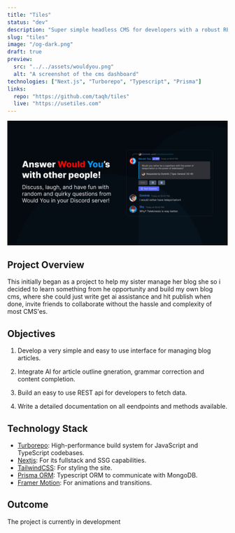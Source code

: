 ```yaml
---
title: "Tiles"
status: "dev"
description: "Super simple headless CMS for developers with a robust REST api and typescript SDK for fetching Data"
slug: "tiles"
image: "/og-dark.png"
draft: true
preview:
  src: "../../assets/wouldyou.png"
  alt: "A screenshot of the cms dashboard"
technologies: ["Next.js", "Turborepo", "Typescript", "Prisma"]
links:
  repo: "https://github.com/taqh/tiles"
  live: "https://usetiles.com"
---
```


![A preview of the cms landing page](../../assets/wouldyou.png)

## Project Overview

This initially began as a project to help my sister manage her blog she so i decided to learn something from he opportunity and build my own blog cms, where she could just write get ai assistance and hit publish when done, invite friends to collaborate without the hassle and complexity of most CMS'es.

## Objectives

1. Develop a very simple and easy to use interface for managing blog articles.

2. Integrate AI for article outline gneration, grammar correction and content completion.

3. Build an easy to use REST api for developers to fetch data.

4. Write a detailed documentation on all eendpoints and methods available.

## Technology Stack

- [Turborepo](https://turbo.build/repo): High-performance build system for JavaScript and TypeScript codebases.
- [Nextjs](https://nextjs.org): For its fullstack and SSG capabilities.
- [TailwindCSS](https://tailwindcss.com): For styling the site.
- [Prisma ORM](https://drizzle.team): Typescript ORM to communicate with MongoDB.
- [Framer Motion](https://www.framer.com/motion/): For animations and transitions.

## Outcome

The project is currently in development
